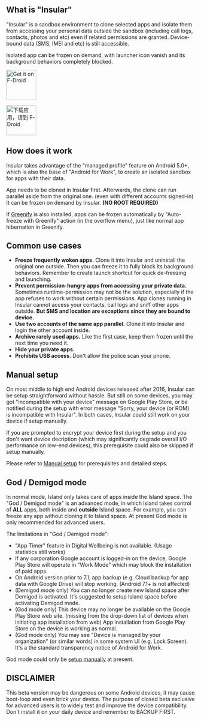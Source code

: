What is "Insular"
----------------

"Insular" is a sandbox environment to clone selected apps and isolate them from accessing your personal data outside the sandbox (including call logs, contacts, photos and etc) even if related permissions are granted. Device-bound data (SMS, IMEI and etc) is still accessible.

Isolated app can be frozen on demand, with launcher icon vanish and its background behaviors completely blocked.

[<img src="https://fdroid.gitlab.io/artwork/badge/get-it-on.png"
    alt="Get it on F-Droid"
    style="height: 80px">](https://f-droid.org/packages/com.oasisfeng.island.fdroid)

[<img src="https://fdroid.gitlab.io/artwork/badge/get-it-on-zh-cn.png"
    alt="下载应用，请到 F-Droid"
    style="height: 80px">](https://f-droid.org/packages/com.oasisfeng.island.fdroid)



How does it work
----------------

Insular takes advantage of the "managed profile" feature on Android 5.0+, which is also the base of "Android for Work", to create an isolated sandbox for apps with their data.

App needs to be cloned in Insular first. Afterwards, the clone can run parallel aside from the original one. (even with different accounts signed-in) It can be frozen on demand by Insular. **(NO ROOT REQUIRED)**

If [Greenify](https://play.google.com/store/apps/details?id=com.oasisfeng.greenify) is also installed, apps can be frozen automatically by "Auto-freeze with Greenify" action (in the overflow menu), just like normal app hibernation in Greenify.


Common use cases
----------------

- **Freeze frequently woken apps.** Clone it into Insular and uninstall the original one outside. Then you can freeze it to fully block its background behaviors. Remember to create launch shortcut for quick de-freezing and launching.
- **Prevent permission-hungry apps from accessing your private data.** Sometimes runtime-permission may not be the solution, especially if the app refuses to work without certain permissions. App clones running in Insular cannot access your contacts, call logs and sniff other apps outside. **But SMS and location are exceptions since they are bound to device.**
- **Use two accounts of the same app parallel.** Clone it into Insular and login the other account inside.
- **Archive rarely used apps.** Like the first case, keep them frozen until the next time you need it.
- **Hide your private apps.**
- **Prohibits USB access.** Don't allow the police scan your phone.


Manual setup
------------

On most middle to high end Android devices released after 2016, Insular can be setup straightforward without hassle. But still on some devices, you may got "incompatible with your device" message on Google Play Store, or be notified during the setup with error message "Sorry, your device (or ROM) is incompatible with Insular". In both cases, Insular could still work on your device if setup manually.

If you are prompted to encrypt your device first during the setup and you don't want device decription (which may significantly degrade overall I/O performance on low-end devices), this prerequisite could also be skipped if setup manually.

Please refer to [Manual setup](/setup.md) for prerequisites and detailed steps.


God / Demigod mode
------------------

In normal mode, Island only takes care of apps inside the Island space. The "God / Demigod mode" is an advanced mode, in which Island takes control of **ALL** apps, both inside and **outside** Island space. For example, you can freeze any app without cloning it to Island space. At present God mode is only recommended for advanced users.

The limitations in "God / Demigod mode":

- "App Timer" feature in Digital Wellbeing is not available. (Usage statistics still works)
- If any corporation Google account is logged-in on the device, Google Play Store will operate in "Work Mode" which may block the installation of paid apps.
- On Android version prior to 7.1, app backup (e.g. Cloud backup for app data with Google Drive) will stop working. (Android 7.1+ is not affected)
- (Demigod mode only) You can no longer create new Island space after Demigod is activated. It's suggested to setup Island space before activating Demigod mode.
- (God mode only) This device may no longer be available on the Google Play Store web site. (missing from the drop-down list of devices when initiating app installation from web) App installation from Google Play Store on the device is working as normal.
- (God mode only) You may see "Device is managed by your organization" (or similar words) in some system UI (e.g. Lock Screen). It's a the standard transparency notice of Android for Work. 

God mode could only be [setup manually](/setup.md#manual-setup-for-island-in-god-mode--demigod-mode) at present.


DISCLAIMER
----------

This beta version may be dangerous on some Android devices, it may cause boot-loop and even brick your device. The purpose of closed beta exclusive for advanced users is to widely test and improve the device compatibility. Don't install it on your daily device and remember to BACKUP FIRST.
